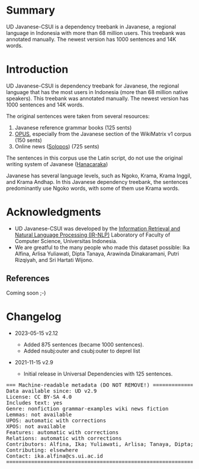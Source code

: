 # Summary

UD Javanese-CSUI is a dependency treebank in Javanese, a regional language in Indonesia with more than 68 million users. This treebank was annotated manually. The newest version has 1000 sentences and 14K words.

# Introduction

UD Javanese-CSUI is dependency treebank for Javanese, the regional language that has the most users in Indonesia (more than 68 million native speakers). This treebank was annotated manually. The newest version has 1000 sentences and 14K words.

The original sentences were taken from several resources: 
1. Javanese reference grammar books (125 sents)
2. [OPUS](https://opus.nlpl.eu/), especially from the Javanese section of the WikiMatrix v1 corpus (150 sents)
2. Online news ([Solopos](https://www.solopos.com/jagad-jawa)) (725 sents)


The sentences in this corpus use the Latin script, do not use the original writing system of Javanese ([Hanacaraka](https://id.wikipedia.org/wiki/Aksara_Jawa))

Javanese has several language levels, such as Ngoko, Krama, Krama Inggil, and Krama Andhap. In this Javanese dependency treebank, the sentences predominantly use Ngoko words, with some of them use Krama words.

# Acknowledgments

* UD Javanese-CSUI was developed by the [Information Retrieval and Natural Language Processing (IR-NLP)](https://ir.cs.ui.ac.id) Laboratory of Faculty of Computer Science, Universitas Indonesia. 
* We are greatful to the many people who made this dataset possible: Ika Alfina, Arlisa Yuliawati, Dipta Tanaya, Arawinda Dinakaramani, Putri Rizqiyah, and Sri Hartati Wijono.


## References

Coming soon ;-)

# Changelog

* 2023-05-15 v2.12
  * Added 875 sentences (became 1000 sentences).
  * Added nsubj:outer and csubj:outer to deprel list

* 2021-11-15 v2.9
  * Initial release in Universal Dependencies with 125 sentences.


<pre>
=== Machine-readable metadata (DO NOT REMOVE!) ================================
Data available since: UD v2.9
License: CC BY-SA 4.0
Includes text: yes
Genre: nonfiction grammar-examples wiki news fiction
Lemmas: not available
UPOS: automatic with corrections
XPOS: not available
Features: automatic with corrections
Relations: automatic with corrections
Contributors: Alfina, Ika; Yuliawati, Arlisa; Tanaya, Dipta; Dinakaramani, Arawinda; Rizqiyah, Putri;  Wijono, Sri Hartati;
Contributing: elsewhere
Contact: ika.alfina@cs.ui.ac.id
===============================================================================
</pre>
